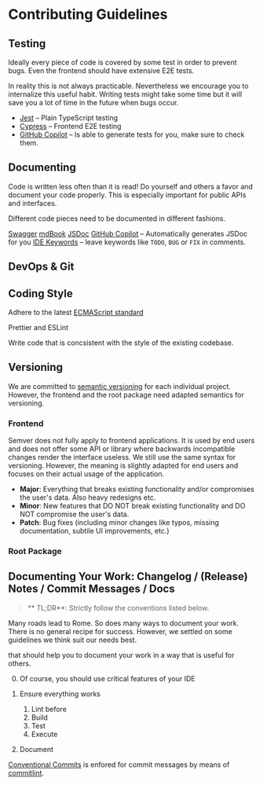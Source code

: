 # Contributing Guidelines

## Testing

Ideally every piece of code is covered by some test in order to prevent bugs. Even the frontend should have extensive E2E tests.

In reality this is not always practicable. Nevertheless we encourage you to internalize this useful habit. Writing tests might take some time but it will save you a lot of time in the future when bugs occur.

- [Jest](https://jestjs.io) – Plain TypeScript testing 
- [Cypress](https://www.cypress.io) – Frontend E2E testing
- [GitHub Copilot](https://github.com/features/copilot) – Is able to generate tests for you, make sure to check them.

## Documenting

Code is written less often than it is read! Do yourself and others a favor and document your code properly. This is especially important for public APIs and interfaces.

Different code pieces need to be documented in different fashions.

[Swagger](https://swagger.io)
[mdBook](https://github.com/rust-lang/mdBook)
[JSDoc](https://jsdoc.app)
[GitHub Copilot](https://github.com/features/copilot) – Automatically generates JSDoc for you
[IDE Keywords](https://marketplace.visualstudio.com/items?itemName=Gruntfuggly.todo-tree) – leave keywords like `TODO`, `BUG` or `FIX` in comments.

## DevOps & Git

## Coding Style

Adhere to the latest [ECMAScript standard](https://developer.mozilla.org/en-US/docs/Glossary/ECMAScript?retiredLocale=de)

Prettier and ESLint

Write code that is concsistent with the style of the existing codebase.

## Versioning

We are committed to [semantic versioning](https://semver.org/lang/de/) for each individual project. However, the frontend and the root package need adapted semantics for versioning.

### Frontend

Semver does not fully apply to frontend applications. It is used by end users and does not offer some API or library where backwards incompatible changes render the interface useless. We still use the same syntax for versioning. However, the meaning is slightly adapted for end users and focuses on their actual usage of the application.

- **Major**: Everything that breaks existing functionality and/or compromises the user's data. Also heavy redesigns etc.
- **Minor**: New features that DO NOT break existing functionality and DO NOT compromise the user's data.
- **Patch**: Bug fixes (including minor changes like typos, missing documentation, subtile UI improvements, etc.)

### Root Package

## Documenting Your Work: Changelog / (Release) Notes / Commit Messages / Docs

> ** TL;DR**: Strictly follow the conventions listed below.

Many roads lead to Rome. So does many ways to document your work. There is no general recipe for success. However, we settled on some guidelines we think suit our needs best.


that should help you to document your work in a way that is useful for others.

0. Of course, you should use critical features of your IDE 

1. Ensure everything works
    1. Lint before 
    2. Build
    3. Test
    4. Execute

2. Document


[Conventional Commits](https://www.conventionalcommits.org/en/v1.0.0/) is enfored for commit messages by means of [commitlint](https://commitlint.js.org/).


